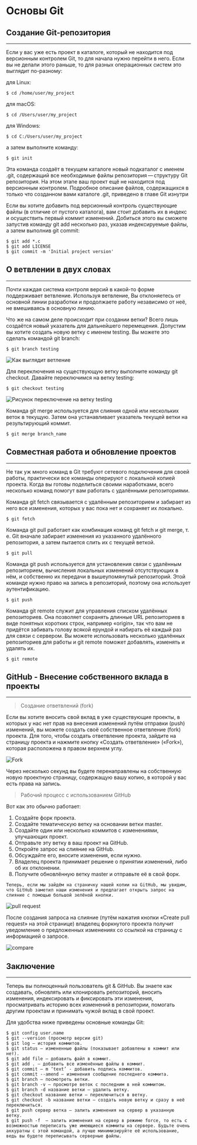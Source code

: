 # Основы Git

## Создание Git-репозитория
---
Если у вас уже есть проект в каталоге, который не находится под версионным контролем Git, то для начала нужно перейти в него. Если вы не делали этого раньше, то для разных операционных систем это выглядит по-разному:

для Linux:

    $ cd /home/user/my_project

для macOS:

    $ cd /Users/user/my_project

для Windows:

    $ cd C:/Users/user/my_project

а затем выполните команду:

    $ git init

Эта команда создаёт в текущем каталоге новый подкаталог с именем .git, содержащий все необходимые файлы репозитория — структуру Git репозитория. На этом этапе ваш проект ещё не находится под версионным контролем. Подробное описание файлов, содержащихся в только что созданном вами каталоге .git, приведено в главе Git изнутри

Если вы хотите добавить под версионный контроль существующие файлы (в отличие от пустого каталога), вам стоит добавить их в индекс и осуществить первый коммит изменений. Добиться этого вы сможете запустив команду git add несколько раз, указав индексируемые файлы, а затем выполнив git commit:

    $ git add *.c
    $ git add LICENSE
    $ git commit -m 'Initial project version'

## О ветвлении в двух словах
---
Почти каждая система контроля версий в какой-то форме поддерживает ветвление. Используя ветвление, Вы отклоняетесь от основной линии разработки и продолжаете работу независимо от неё, не вмешиваясь в основную линию.

Что же на самом деле происходит при создании ветки? Всего лишь создаётся новый указатель для дальнейшего перемещения. Допустим вы хотите создать новую ветку с именем testing. Вы можете это сделать командой git branch:

    $ git branch testing

![Как выглядит ветление](https://git-scm.com/book/en/v2/images/head-to-master.png)

Для переключения на существующую ветку выполните команду git checkout. Давайте переключимся на ветку testing:

    $ git checkout testing

![Рисунок переключение на ветку testing](https://git-scm.com/book/en/v2/images/head-to-testing.png)

Команда git merge используется для слияния одной или нескольких веток в текущую. Затем она устанавливает указатель текущей ветки на результирующий коммит.

    $ git merge branch_name

## Совместная работа и обновление проектов
---
Не так уж много команд в Git требуют сетевого подключения для своей работы, практически все команды оперируют с локальной копией проекта. Когда вы готовы поделиться своими наработками, всего несколько команд помогут вам работать с удалёнными репозиториями.

Команда git fetch связывается с удалённым репозиторием и забирает из него все изменения, которых у вас пока нет и сохраняет их локально.

    $ git fetch

Команда git pull работает как комбинация команд git fetch и git merge, т. е. Git вначале забирает изменения из указанного удалённого репозитория, а затем пытается слить их с текущей веткой.

    $ git pull

Команда git push используется для установления связи с удалённым репозиторием, вычисления локальных изменений отсутствующих в нём, и собственно их передачи в вышеупомянутый репозиторий. Этой команде нужно право на запись в репозиторий, поэтому она использует аутентификацию.

    $ git push

Команда git remote служит для управления списком удалённых репозиториев. Она позволяет сохранять длинные URL репозиториев в виде понятных коротких строк, например «origin», так что вам не придётся забивать голову всякой ерундой и набирать её каждый раз для связи с сервером. Вы можете использовать несколько удалённых репозиториев для работы и git remote поможет добавлять, изменять и удалять их.

    $ git remote

## GitHub - Внесение собственного вклада в проекты
---
> Создание ответвлений (fork)

Если вы хотите вносить свой вклад в уже существующие проекты, в которых у нас нет прав на внесения изменений путём отправки (push) изменений, вы можете создать своё собственное ответвление (fork) проекта.
Для того, чтобы создать ответвление проекта, зайдите на страницу проекта и нажмите кнопку «Создать ответвление» («Fork»), которая расположена в правом верхнем углу.

![Fork](https://git-scm.com/book/en/v2/images/forkbutton.png)

Через несколько секунд вы будете перенаправлены на собственную новую проектную страницу, содержащую вашу копию, в которой у вас есть права на запись.

> Рабочий процесс с использованием GitHub

Вот как это обычно работает:

1. Создайте форк проекта.
2. Создайте тематическую ветку на основании ветки master.
3. Создайте один или несколько коммитов с изменениями, улучшающих проект.
4. Отправьте эту ветку в ваш проект на GitHub.
5. Откройте запрос на слияние на GitHub.
6. Обсуждайте его, вносите изменения, если нужно.
7. Владелец проекта принимает решение о принятии изменений, либо об их отклонении.
8. Получите обновлённую ветку master и отправьте её в свой форк.

`Теперь, если мы зайдём на страничку нашей копии на GitHub, мы увидим, что GitHub заметил наши изменения и предлагает открыть запрос на слияние с помощью большой зелёной кнопки.`

![pull request](https://git-scm.com/book/en/v2/images/blink-02-pr.png)

После создания запроса на слияние (путём нажатия кнопки «Create pull request» на этой странице) владелец форкнутого проекта получит уведомление о предложенных изменениях со ссылкой на страницу с информацией о запросе.

![compare](https://git-scm.com/book/en/v2/images/blink-03-pull-request-open.png)

## Заключение
---
Теперь вы полноценный пользователь git & GitHub. Вы знаете как создавать, обновлять или клонировать репозиторий, вносить изменения, индексировать и фиксировать эти изменения, просматривать историю всех изменений в репозитории, помогать другим проектам и принимать чужой вклад в свой проект.

Для удобства ниже приведены основные команды Git:

    $ git config user.name
    $ git --version (просмотр версии git)
    $ git log — история коммитов.
    $ git status — измененные файлы (показывает добавлены в коммит или нет).
    $ git add file — добавить файл в коммит.
    $ git add . — добавить все изменённые файлы в коммит.
    $ git commit — m ‘text’ - добавить подпись коммитов.
    $ git commit --amend — изменения сообщение последнего коммита.
    $ git branch — посмотреть ветки.
    $ git branch -v — просмотре веток с последним в ней коммитом.
    $ git branch -d название ветки — удалить ветку. 
    $ git checkout название ветки — переключиться в ветку.
    $ git checkout -b название ветки — создать новую ветку и сразу в неё переключиться.
    $ git push сервер ветка – залить изменения на сервер в указанную ветку.
    $ git push -f  — залить изменения на сервер в режиме force, то есть с возможностью переписать уже имеющиеся коммиты на сервере. Будьте очень аккуратны с этой командой, а лучше минимизируйте её использование, ведь вы будете переписывать серверные файлы.